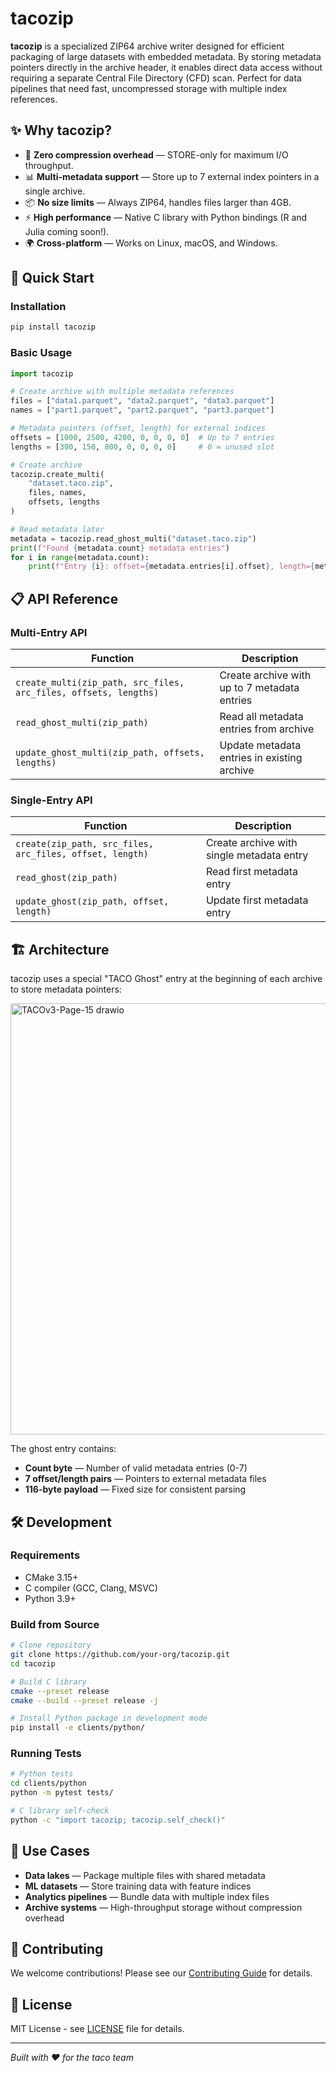 # tacozip

**tacozip** is a specialized ZIP64 archive writer designed for efficient packaging of large datasets with embedded metadata. By storing metadata pointers directly in the archive header, it enables direct data access without requiring a separate Central File Directory (CFD) scan. Perfect for data pipelines that need fast, uncompressed storage with multiple index references.

## ✨ Why tacozip?

- 🚀 **Zero compression overhead** — STORE-only for maximum I/O throughput.
- 📊 **Multi-metadata support** — Store up to 7 external index pointers in a single archive.
- 📦 **No size limits** — Always ZIP64, handles files larger than 4GB.
- ⚡ **High performance** — Native C library with Python bindings (R and Julia coming soon!).
- 🌍 **Cross-platform** — Works on Linux, macOS, and Windows.

## 🚀 Quick Start

### Installation

```bash
pip install tacozip
```

### Basic Usage

```python
import tacozip

# Create archive with multiple metadata references
files = ["data1.parquet", "data2.parquet", "data3.parquet"]
names = ["part1.parquet", "part2.parquet", "part3.parquet"]

# Metadata pointers (offset, length) for external indices
offsets = [1000, 2500, 4200, 0, 0, 0, 0]  # Up to 7 entries
lengths = [300, 150, 800, 0, 0, 0, 0]     # 0 = unused slot

# Create archive
tacozip.create_multi(
    "dataset.taco.zip",
    files, names,
    offsets, lengths
)

# Read metadata later
metadata = tacozip.read_ghost_multi("dataset.taco.zip")
print(f"Found {metadata.count} metadata entries")
for i in range(metadata.count):
    print(f"Entry {i}: offset={metadata.entries[i].offset}, length={metadata.entries[i].length}")
```

## 📋 API Reference

### Multi-Entry API

| Function | Description |
|----------|-------------|
| `create_multi(zip_path, src_files, arc_files, offsets, lengths)` | Create archive with up to 7 metadata entries |
| `read_ghost_multi(zip_path)` | Read all metadata entries from archive |
| `update_ghost_multi(zip_path, offsets, lengths)` | Update metadata entries in existing archive |

### Single-Entry API

| Function | Description |
|----------|-------------|
| `create(zip_path, src_files, arc_files, offset, length)` | Create archive with single metadata entry |
| `read_ghost(zip_path)` | Read first metadata entry |
| `update_ghost(zip_path, offset, length)` | Update first metadata entry |

## 🏗️ Architecture

tacozip uses a special "TACO Ghost" entry at the beginning of each archive to store metadata pointers:

<img width="558" height="690" alt="TACOv3-Page-15 drawio" src="https://github.com/user-attachments/assets/b9d6d6e5-da6a-41aa-87d9-1f4bdb05ace7" />

The ghost entry contains:
- **Count byte** — Number of valid metadata entries (0-7)
- **7 offset/length pairs** — Pointers to external metadata files
- **116-byte payload** — Fixed size for consistent parsing

## 🛠️ Development

### Requirements
- CMake 3.15+
- C compiler (GCC, Clang, MSVC)
- Python 3.9+

### Build from Source

```bash
# Clone repository
git clone https://github.com/your-org/tacozip.git
cd tacozip

# Build C library
cmake --preset release
cmake --build --preset release -j

# Install Python package in development mode
pip install -e clients/python/
```

### Running Tests

```bash
# Python tests
cd clients/python
python -m pytest tests/

# C library self-check
python -c "import tacozip; tacozip.self_check()"
```

## 🎯 Use Cases

- **Data lakes** — Package multiple files with shared metadata
- **ML datasets** — Store training data with feature indices
- **Analytics pipelines** — Bundle data with multiple index files
- **Archive systems** — High-throughput storage without compression overhead

## 🤝 Contributing

We welcome contributions! Please see our [Contributing Guide](CONTRIBUTING.md) for details.

## 📄 License

MIT License - see [LICENSE](LICENSE) file for details.

---

*Built with ❤️ for the taco team*